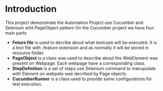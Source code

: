 # Introduction
This project demonstrate the Automation Project use Cucumber and Selenium wiht PageObject pattern 
On the Cucumber project we have four main parts
+ **Feture file** is used to decribe about what testcase will be executed. It is a text file with .feature extension and as normally it will be stored in resource folder.
+ **PageObject** is a class was used to describe about the WebElement was present on Webpage. Each webpage have a corresponding class.
+ **StepDefinition** is a set of steps use Selenium command to manupulate with Element on webpate was decribed by Page objects.
+ **CucumberRunner** is a class used to provide some configurations for test execution.
